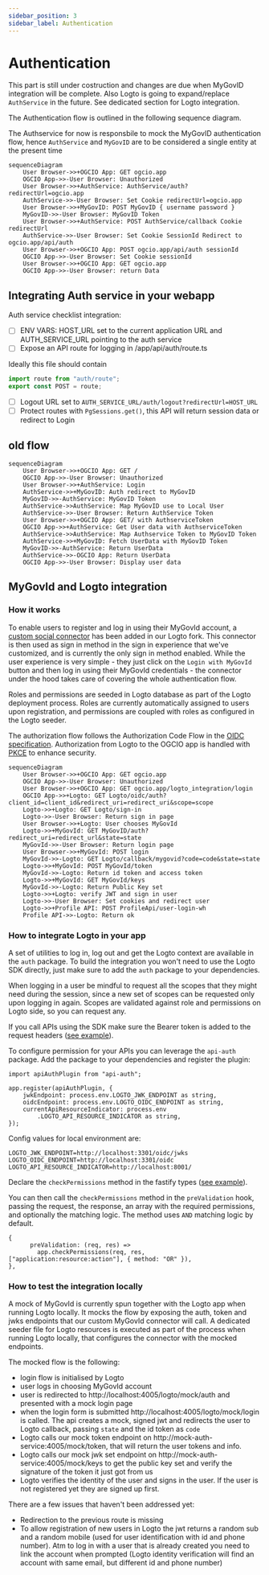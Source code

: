 ```yaml
---
sidebar_position: 3
sidebar_label: Authentication
---
```


# Authentication

This part is still under costruction and changes are due when MyGovID integration will be complete.
Also Logto is going to expand/replace `AuthService` in the future. See dedicated section for Logto integration.

The Authentication flow is outlined in the following sequence diagram.

The Authservice for now is responsbile to mock the MyGovID authentication flow, hence `AuthService` and `MyGovID`
are to be considered a single entity at the present time

```mermaid
sequenceDiagram
    User Browser->>+OGCIO App: GET ogcio.app
    OGCIO App->>-User Browser: Unauthorized
    User Browser->>+AuthService: AuthService/auth?redirectUrl=ogcio.app
    AuthService->>-User Browser: Set Cookie redirectUrl=ogcio.app
    User Browser->>+MyGovID: POST MyGovID { username password }
    MyGovID->>-User Browser: MyGovID Token
    User Browser->>+AuthService: POST AuthService/callback Cookie redirectUrl
    AuthService->>-User Browser: Set Cookie SessionId Redirect to ogcio.app/api/auth
    User Browser->>+OGCIO App: POST ogcio.app/api/auth sessionId
    OGCIO App->>-User Browser: Set Cookie sessionId
    User Browser->>+OGCIO App: GET ogcio.app
    OGCIO App->>-User Browser: return Data
```

## Integrating Auth service in your webapp

Auth service checklist integration:

- [ ] ENV VARS: HOST_URL set to the current application URL and AUTH_SERVICE_URL pointing to the auth service
- [ ] Expose an API route for logging in /app/api/auth/route.ts

Ideally this file should contain

```typescript
import route from "auth/route";
export const POST = route;
```

- [ ] Logout URL set to `AUTH_SERVICE_URL/auth/logout?redirectUrl=HOST_URL`
- [ ] Protect routes with `PgSessions.get()`, this API will return session data or redirect to Login

## old flow

```mermaid
sequenceDiagram
    User Browser->>+OGCIO App: GET /
    OGCIO App->>-User Browser: Unauthorized
    User Browser->>+AuthService: Login
    AuthService->>+MyGovID: Auth redirect to MyGovID
    MyGovID->>-AuthService: MyGovID Token
    AuthService->>AuthService: Map MyGovID use to Local User
    AuthService->>-User Browser: Return AuthService Token
    User Browser->>+OGCIO App: GET/ with AuthserviceToken
    OGCIO App->>+AuthService: Get User data with AuthserviceToken
    AuthService->>AuthService: Map Authservice Token to MyGovID Token
    AuthService->>+MyGovID: Fetch UserData with MyGovID Token
    MyGovID->>-AuthService: Return UserData
    AuthService->>-OGCIO App: Return UserData
    OGCIO App->>-User Browser: Display user data
```


## MyGovId and Logto integration

### How it works
To enable users to register and log in using their MyGovId account, a [custom social connector](https://github.com/ogcio/logto/blob/feb677ae4d5cfd8d876fd888aa7346a4b21a6eff/packages/connectors/connector-mygovid/src/index.ts) has been added in our Logto fork. This connector is then used as sign in method in the sign in experience that we've customized, and is currently the only sign in method enabled.
While the user experience is very simple - they just click on the `Login with MyGovId` button and then log in using their MyGovId credentials - the connector under the hood takes care of covering the whole authentication flow.

Roles and permissions are seeded in Logto database as part of the Logto deployment process. Roles are currently automatically assigned to users upon registration, and permissions are coupled with roles as configured in the Logto seeder.

The authorization flow follows the Authorization Code Flow in the [OIDC specification](https://openid.net/specs/openid-connect-core-1_0.html#CodeFlowAuth). Authorization from Logto to the OGCIO app is handled with [PKCE](https://datatracker.ietf.org/doc/html/rfc7636) to enhance security.

```mermaid
sequenceDiagram
    User Browser->>+OGCIO App: GET ogcio.app
    OGCIO App->>-User Browser: Unauthorized
    User Browser->>+OGCIO App: GET ogcio.app/logto_integration/login
    OGCIO App->>+Logto: GET Logto/oidc/auth?client_id=client_id&redirect_uri=redirect_uri&scope=scope
    Logto->>+Logto: GET Logto/sign-in
    Logto->>-User Browser: Return sign in page
    User Browser->>+Logto: User chooses MyGovId
    Logto->>+MyGovId: GET MyGovID/auth?redirect_uri=redirect_url&state=state
    MyGovId->>-User Browser: Return login page
    User Browser->>+MyGovId: POST login
    MyGovId->>-Logto: GET Logto/callback/mygovid?code=code&state=state 
    Logto->>+MyGovId: POST MyGovId/token
    MyGovId->>-Logto: Return id token and access token
    Logto->>+MyGovId: GET MyGovId/keys
    MyGovId->>-Logto: Return Public Key set
    Logto->>+Logto: verify JWT and sign in user
    Logto->>-User Browser: Set cookies and redirect user
    Logto->>+Profile API: POST ProfileApi/user-login-wh
    Profile API->>-Logto: Return ok
```

### How to integrate Logto in your app

A set of utilities to log in, log out and get the Logto context are available in the `auth` package. To build the integration you won't need to use the Logto SDK directly, just make sure to add the `auth` package to your dependencies.

When logging in a user be mindful to request all the scopes that they might need during the session, since a new set of scopes can be requested only upon logging in again. Scopes are validated against role and permissions on Logto side, so you can request any.

If you call APIs using the SDK make sure the Bearer token is added to the request headers ([see example](https://github.com/ogcio/life-events/blob/b46257ad92964b6b1e1f6ea2661978d6673e758f/packages/building-blocks-sdk/services/payments/index.ts#L27)).

To configure permission for your APIs you can leverage the `api-auth` package. Add the package to your dependencies and register the plugin:

```
import apiAuthPlugin from "api-auth";

app.register(apiAuthPlugin, {
    jwkEndpoint: process.env.LOGTO_JWK_ENDPOINT as string,
    oidcEndpoint: process.env.LOGTO_OIDC_ENDPOINT as string,
    currentApiResourceIndicator: process.env
        .LOGTO_API_RESOURCE_INDICATOR as string,
});
```

Config values for local environment are:

```
LOGTO_JWK_ENDPOINT=http://localhost:3301/oidc/jwks
LOGTO_OIDC_ENDPOINT=http://localhost:3301/oidc
LOGTO_API_RESOURCE_INDICATOR=http://localhost:8001/
```

Declare the `checkPermissions` method in the fastify types ([see example](https://github.com/ogcio/life-events/blob/d211f659709b64e3a5db74cbd897279d707a93c7/apps/payments-api/types/index.d.ts#L36-L41)).

You can then call the `checkPermissions` method in the `preValidation` hook, passing the request, the response, an array with the required permissions, and optionally the matching logic. The method uses `AND` matching logic by default.

```
{
      preValidation: (req, res) =>
        app.checkPermissions(req, res, ["application:resource:action"], { method: "OR" }),
},
```


### How to test the integration locally

A mock of MyGovId is currently spun together with the Logto app when running Logto locally.
It mocks the flow by exposing the auth, token and jwks endpoints that our custom MyGovId connector will call. A dedicated seeder file for Logto resources is executed as part of the process when running Logto locally, that configures the connector with the mocked endpoints.

The mocked flow is the following:

- login flow is initialised by Logto
- user logs in choosing MyGovId account
- user is redirected to http://localhost:4005/logto/mock/auth and presented with a mock login page
- when the login form is submitted http://localhost:4005/logto/mock/login is called. The api creates a mock, signed jwt and redirects the user to Logto callback, passing `state` and the id token as `code`
- Logto calls our mock token endpoint on http://mock-auth-service:4005/mock/token, that will return the user tokens and info.
- Logto calls our mock jwk set endpoint on http://mock-auth-service:4005/mock/keys to get the public key set and verify the signature of the token it just got from us
- Logto verifies the identity of the user and signs in the user. If the user is not registered yet they are signed up first.


There are a few issues that haven't been addressed yet:
- Redirection to the previous route is missing
- To allow registration of new users in Logto the jwt returns a random sub and a random mobile (used for user identification with id and phone number). Atm to log in with a user that is already created you need to link the account when prompted (Logto identity verification will find an account with same email, but different id and phone number)
